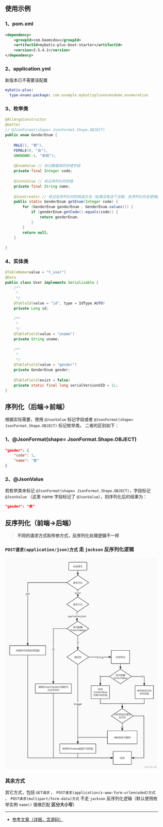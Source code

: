 ## 使用示例

### 1、pom.xml

```xml
<dependency>
    <groupId>com.baomidou</groupId>
    <artifactId>mybatis-plus-boot-starter</artifactId>
    <version>3.5.4.1</version>
</dependency>
```

### 2、application.yml

新版本已不需要该配置

```yaml
mybatis-plus:
  type-enums-package: com.example.mybatisplusenumsdemo.enumeration
```

### 3、枚举类

```java
@AllArgsConstructor
@Getter
// @JsonFormat(shape= JsonFormat.Shape.OBJECT)
public enum GenderEnum {

    MALE(1, "男"),
    FEMALE(0, "女"),
    UNKNOWN(-1, "未知");

    @EnumValue // 标记数据库的存储字段
    private final Integer code;

    @JsonValue // 标记序列化时的值
    private final String name;

    @JsonCreator // 标记反序列化时的构造方法（如果没有这个注解，反序列化时会使用@JsonValue标记的字段进行映射）
    public static GenderEnum getEnum(Integer code) {
        for (GenderEnum genderEnum : GenderEnum.values()) {
            if (genderEnum.getCode().equals(code)) {
                return genderEnum;
            }
        }
        return null;
    }

}
```

### 4、实体类

```java
@TableName(value = "t_user")
@Data
public class User implements Serializable {
    /**
     *
     */
    @TableId(value = "id", type = IdType.AUTO)
    private Long id;

    /**
     *
     */
    @TableField(value = "uname")
    private String uname;

    /**
     *
     */
    @TableField(value = "gender")
    private GenderEnum gender;

    @TableField(exist = false)
    private static final long serialVersionUID = 1L;
}
```

## 序列化（后端->前端）

根据实际需要，使用 `@JsonValue` 标记字段或者 `@JsonFormat(shape= JsonFormat.Shape.OBJECT)` 标记枚举类。
二者的区别如下：

### 1、@JsonFormat(shape= JsonFormat.Shape.OBJECT)

```json
"gender": {
    "code": 1,
    "name": "男"
}
```

### 2、@JsonValue

若枚举类未标记 `@JsonFormat(shape= JsonFormat.Shape.OBJECT)`，字段标记 `@JsonValue` （这里 name 字段标记了 `@JsonValue`），则序列化后的结果为：

```json
"gender": "男"
```

## 反序列化（前端->后端）

> **不同的请求方式和传参方式，反序列化处理逻辑不一样**

### `POST请求(application/json)方式` 走 `jackson` 反序列化逻辑

![1705718642625](image/Mybatis-Plus通用枚前后端交互/1705718642625.png)

### 其余方式
其它方式，包括 `GET请求` 、 `POST请求(application/x-www-form-urlencoded)方式` 、 `POST请求(multipart/form-data)方式` 不走 `jackson` 反序列化逻辑（默认使用枚举实例 `name()` 值做匹配 **区分大小写**）


---
- [参考文章（详细，含源码）](https://blog.csdn.net/ory001/article/details/124515027)

